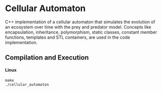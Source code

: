 # Cellular Automaton

C++ implementation of a cellular automaton that simulates the evolution of an ecosystem over time with the prey and predator model.
Concepts like encapsulation, inheritance, polymorphism, static classes, constant member functions, templates and STL containers, are used in the code implementation.

## Compilation and Execution

#### Linux
```
make
./cellular_automaton 
```
